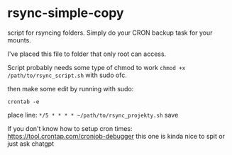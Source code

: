 # rsync-simple-copy
script for rsyncing folders. Simply do your CRON backup task for your mounts. 


I've placed this file to folder that only root can access. 

Script probably needs some type of chmod to work
`chmod +x /path/to/rsync_script.sh`
with sudo ofc. 


then make some edit by running with sudo:

`crontab -e`

place line:
`*/5 * * * * ~/path/to/rsync_projekty.sh`
save

If you don't know how to setup cron times:
https://tool.crontap.com/cronjob-debugger
this one is kinda nice to spit
or just ask chatgpt

